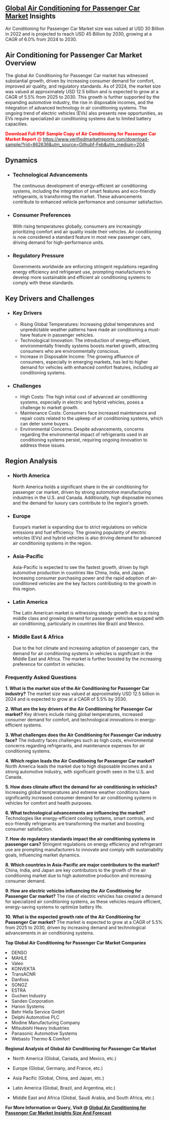 <h2><a href="https://www.verifiedmarketreports.com/download-sample/?rid=862636&amp;utm_source=Githubf&amp;utm_medium=204" target="_blank">Global Air Conditioning for Passenger Car Market</a> Insights</h2><p>Air Conditioning for Passenger Car Market size was valued at USD 30 Billion in 2022 and is projected to reach USD 45 Billion by 2030, growing at a CAGR of 6.0% from 2024 to 2030.</p><p> <h2>Air Conditioning for Passenger Car Market Overview</h2> <p>The global Air Conditioning for Passenger Car market has witnessed substantial growth, driven by increasing consumer demand for comfort, improved air quality, and regulatory standards. As of 2024, the market size was valued at approximately USD 12.5 billion and is expected to grow at a CAGR of 5.5% from 2025 to 2030. This growth is further supported by the expanding automotive industry, the rise in disposable incomes, and the integration of advanced technology in air conditioning systems. The ongoing trend of electric vehicles (EVs) also presents new opportunities, as EVs require specialized air conditioning systems due to limited battery capacities.</p> <p><p><span class=""><span style="color: #ff0000;"><strong>Download Full PDF Sample Copy of Air Conditioning for Passenger Car Market Report</strong> @ </span><a href="https://www.verifiedmarketreports.com/download-sample/?rid=862636&amp;utm_source=Githubf-Feb&amp;utm_medium=204" target="_blank">https://www.verifiedmarketreports.com/download-sample/?rid=862636&amp;utm_source=Githubf-Feb&amp;utm_medium=204</a></span></p></p> <h2>Dynamics</h2> <ul> <li><h3>Technological Advancements</h3> The continuous development of energy-efficient air conditioning systems, including the integration of smart features and eco-friendly refrigerants, is transforming the market. These advancements contribute to enhanced vehicle performance and consumer satisfaction.</li> <li><h3>Consumer Preferences</h3> With rising temperatures globally, consumers are increasingly prioritizing comfort and air quality inside their vehicles. Air conditioning is now considered a standard feature in most new passenger cars, driving demand for high-performance units.</li> <li><h3>Regulatory Pressure</h3> Governments worldwide are enforcing stringent regulations regarding energy efficiency and refrigerant use, prompting manufacturers to develop more sustainable and efficient air conditioning systems to comply with these standards.</li> </ul> <h2>Key Drivers and Challenges</h2> <ul> <li><h3>Key Drivers</h3> <ul> <li>Rising Global Temperatures: Increasing global temperatures and unpredictable weather patterns have made air conditioning a must-have feature in passenger vehicles.</li> <li>Technological Innovation: The introduction of energy-efficient, environmentally friendly systems boosts market growth, attracting consumers who are environmentally conscious.</li> <li>Increase in Disposable Income: The growing affluence of consumers, especially in emerging markets, has led to higher demand for vehicles with enhanced comfort features, including air conditioning systems.</li> </ul> </li> <li><h3>Challenges</h3> <ul> <li>High Costs: The high initial cost of advanced air conditioning systems, especially in electric and hybrid vehicles, poses a challenge to market growth.</li> <li>Maintenance Costs: Consumers face increased maintenance and repair costs related to the upkeep of air conditioning systems, which can deter some buyers.</li> <li>Environmental Concerns: Despite advancements, concerns regarding the environmental impact of refrigerants used in air conditioning systems persist, requiring ongoing innovation to address these issues.</li> </ul> </li> </ul> <h2>Region Analysis</h2> <ul> <li><h3>North America</h3> North America holds a significant share in the air conditioning for passenger car market, driven by strong automotive manufacturing industries in the U.S. and Canada. Additionally, high disposable incomes and the demand for luxury cars contribute to the region's growth.</li> <li><h3>Europe</h3> Europe’s market is expanding due to strict regulations on vehicle emissions and fuel efficiency. The growing popularity of electric vehicles (EVs) and hybrid vehicles is also driving demand for advanced air conditioning systems in the region.</li> <li><h3>Asia-Pacific</h3> Asia-Pacific is expected to see the fastest growth, driven by high automotive production in countries like China, India, and Japan. Increasing consumer purchasing power and the rapid adoption of air-conditioned vehicles are the key factors contributing to the growth in this region.</li> <li><h3>Latin America</h3> The Latin American market is witnessing steady growth due to a rising middle class and growing demand for passenger vehicles equipped with air conditioning, particularly in countries like Brazil and Mexico.</li> <li><h3>Middle East & Africa</h3> Due to the hot climate and increasing adoption of passenger cars, the demand for air conditioning systems in vehicles is significant in the Middle East and Africa. The market is further boosted by the increasing preference for comfort in vehicles.</li> </ul> <h3>Frequently Asked Questions</h3> <p><strong>1. What is the market size of the Air Conditioning for Passenger Car industry?</strong> The market size was valued at approximately USD 12.5 billion in 2024 and is expected to grow at a CAGR of 5.5% by 2030.</p> <p><strong>2. What are the key drivers of the Air Conditioning for Passenger Car market?</strong> Key drivers include rising global temperatures, increased consumer demand for comfort, and technological innovations in energy-efficient systems.</p> <p><strong>3. What challenges does the Air Conditioning for Passenger Car industry face?</strong> The industry faces challenges such as high costs, environmental concerns regarding refrigerants, and maintenance expenses for air conditioning systems.</p> <p><strong>4. Which region leads the Air Conditioning for Passenger Car market?</strong> North America leads the market due to high disposable incomes and a strong automotive industry, with significant growth seen in the U.S. and Canada.</p> <p><strong>5. How does climate affect the demand for air conditioning in vehicles?</strong> Increasing global temperatures and extreme weather conditions have significantly increased consumer demand for air conditioning systems in vehicles for comfort and health purposes.</p> <p><strong>6. What technological advancements are influencing the market?</strong> Technologies like energy-efficient cooling systems, smart controls, and eco-friendly refrigerants are transforming the market and boosting consumer satisfaction.</p> <p><strong>7. How do regulatory standards impact the air conditioning systems in passenger cars?</strong> Stringent regulations on energy efficiency and refrigerant use are prompting manufacturers to innovate and comply with sustainability goals, influencing market dynamics.</p> <p><strong>8. Which countries in Asia-Pacific are major contributors to the market?</strong> China, India, and Japan are key contributors to the growth of the air conditioning market due to high automotive production and increasing consumer demand.</p> <p><strong>9. How are electric vehicles influencing the Air Conditioning for Passenger Car market?</strong> The rise of electric vehicles has created a demand for specialized air conditioning systems, as these vehicles require efficient, energy-saving systems to optimize battery life.</p> <p><strong>10. What is the expected growth rate of the Air Conditioning for Passenger Car market?</strong> The market is expected to grow at a CAGR of 5.5% from 2025 to 2030, driven by increasing demand and technological advancements in air conditioning systems.</p> </p><p><strong>Top Global Air Conditioning for Passenger Car Market Companies</strong></p><div data-test-id=""><p><li>DENSO</li><li> MAHLE</li><li> Valeo</li><li> KONVEKTA</li><li> TransACNR</li><li> Danfoss</li><li> SONGZ</li><li> ESTRA</li><li> Guchen Industry</li><li> Sanden Corporation</li><li> Hanon Systems</li><li> Behr Hella Service GmbH</li><li> Delphi Automotive PLC</li><li> Modine Manufacturing Company</li><li> Mitsubishi Heavy Industries</li><li> Panasonic Automotive Systems</li><li> Webasto Thermo & Comfort</li></p><div><strong>Regional Analysis of&nbsp;Global Air Conditioning for Passenger Car Market</strong></div><ul><li dir="ltr"><p dir="ltr">North America&nbsp;(Global, Canada, and Mexico, etc.)</p></li><li dir="ltr"><p dir="ltr">Europe (Global, Germany, and France, etc.)</p></li><li dir="ltr"><p dir="ltr">Asia Pacific&nbsp;(Global, China, and Japan, etc.)</p></li><li dir="ltr"><p dir="ltr">Latin America&nbsp;(Global, Brazil, and Argentina, etc.)</p></li><li dir="ltr">Middle East and Africa&nbsp;(Global, Saudi Arabia, and South Africa, etc.)</li></ul><p><strong>For More Information or Query, Visit @&nbsp;</strong><strong><a href="https://www.verifiedmarketreports.com/product/air-conditioning-for-passenger-car-market/?utm_source=Githubf&amp;utm_medium=204" target="_blank">Global Air Conditioning for Passenger Car Market Insights Size And Forecast</a></strong></p></div>
